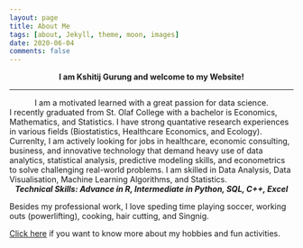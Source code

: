 ```yaml
---
layout: page
title: About Me
tags: [about, Jekyll, theme, moon, images]
date: 2020-06-04
comments: false
---
```

<strong> <center> I am Kshitij Gurung and welcome to my Website!</center></strong> 
<hr />
<center> I am a motivated learned with a great passion for data science.</center> 
I recently graduated from St. Olaf College with a bachelor is Economics, Mathematics, and Statistics. I have strong quantative research experiences in various fields (Biostatistics, Healthcare Economics, and Ecology). Currenlty, I am actively looking for jobs in healthcare, economic consulting, business, and innovative technology that demand heavy use of data analytics, statistical analysis, predictive modeling skills, and econometrics to solve challenging real-world problems. I am skilled in Data Analysis, Data Visualisation, Machine Learning Algorithms, and Statistics. 

<center> <i> <b>Technical Skills: Advance in R, Intermediate in Python, SQL, C++, Excel</b> </i></center>


Besides my professional work, I love speding time playing soccer, working outs (powerlifting), cooking, hair cutting, and Singnig. 

[Click here](https://gurungkshitij.github.io/projects/) if you want to know more about my hobbies and fun activities. 
 
